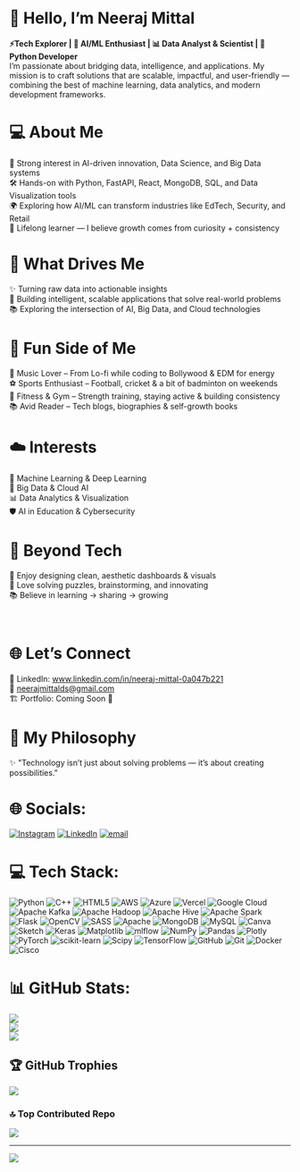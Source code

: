 # 👋 Hello, I’m Neeraj Mittal<br>
**⚡Tech Explorer | 🤖 AI/ML Enthusiast | 📊 Data Analyst & Scientist | 🐍 Python Developer**<br>
I’m passionate about bridging data, intelligence, and applications. My mission is to craft solutions that are scalable, impactful, and user-friendly — combining the best of machine learning, data analytics, and modern development frameworks.
# 💻 About Me
🎯 Strong interest in AI-driven innovation, Data Science, and Big Data systems<br>🛠 Hands-on with Python, FastAPI, React, MongoDB, SQL, and Data Visualization tools<br>🌍 Exploring how AI/ML can transform industries like EdTech, Security, and Retail<br>🌱 Lifelong learner — I believe growth comes from curiosity + consistency
# 🚀 What Drives Me
✨ Turning raw data into actionable insights<br>🤝 Building intelligent, scalable applications that solve real-world problems<br>📚 Exploring the intersection of AI, Big Data, and Cloud technologies
# 🎯 Fun Side of Me
🎵 Music Lover – From Lo-fi while coding to Bollywood & EDM for energy<br>⚽ Sports Enthusiast – Football, cricket & a bit of badminton on weekends<br>💪 Fitness & Gym – Strength training, staying active & building consistency<br>📚 Avid Reader – Tech blogs, biographies & self-growth books
# ☁️ Interests
🤖 Machine Learning & Deep Learning<br>📡 Big Data & Cloud AI<br>📊 Data Analytics & Visualization<br>🛡️ AI in Education & Cybersecurity
# 🌟 Beyond Tech
🎨 Enjoy designing clean, aesthetic dashboards & visuals<br>🧩 Love solving puzzles, brainstorming, and innovating<br>📚 Believe in learning → sharing → growing
# <br>🌐 Let’s Connect<br>
💼 LinkedIn: www.linkedin.com/in/neeraj-mittal-0a047b221<br>📧 neerajmittalds@gmail.com<br>🏗️ Portfolio: Coming Soon 🚧
# 🚀 My Philosophy
✨ "Technology isn’t just about solving problems — it’s about creating possibilities."


# 🌐 Socials:
[![Instagram](https://img.shields.io/badge/Instagram-%23E4405F.svg?logo=Instagram&logoColor=white)](https://instagram.com/melophilic.neeraj) [![LinkedIn](https://img.shields.io/badge/LinkedIn-%230077B5.svg?logo=linkedin&logoColor=white)](https://linkedin.com/in/neeraj-mittal-0a047b221) [![email](https://img.shields.io/badge/Email-D14836?logo=gmail&logoColor=white)](mailto:neerajmittalds@gmail.com) 

# 💻 Tech Stack:
![Python](https://img.shields.io/badge/python-3670A0?style=for-the-badge&logo=python&logoColor=ffdd54) ![C++](https://img.shields.io/badge/c++-%2300599C.svg?style=for-the-badge&logo=c%2B%2B&logoColor=white) ![HTML5](https://img.shields.io/badge/html5-%23E34F26.svg?style=for-the-badge&logo=html5&logoColor=white) ![AWS](https://img.shields.io/badge/AWS-%23FF9900.svg?style=for-the-badge&logo=amazon-aws&logoColor=white) ![Azure](https://img.shields.io/badge/azure-%230072C6.svg?style=for-the-badge&logo=microsoftazure&logoColor=white) ![Vercel](https://img.shields.io/badge/vercel-%23000000.svg?style=for-the-badge&logo=vercel&logoColor=white) ![Google Cloud](https://img.shields.io/badge/GoogleCloud-%234285F4.svg?style=for-the-badge&logo=google-cloud&logoColor=white) ![Apache Kafka](https://img.shields.io/badge/Apache%20Kafka-000?style=for-the-badge&logo=apachekafka) ![Apache Hadoop](https://img.shields.io/badge/Apache%20Hadoop-66CCFF?style=for-the-badge&logo=apachehadoop&logoColor=black) ![Apache Hive](https://img.shields.io/badge/Apache%20Hive-FDEE21?style=for-the-badge&logo=apachehive&logoColor=black) ![Apache Spark](https://img.shields.io/badge/Apache%20Spark-FDEE21?style=for-the-badge&logo=apachespark&logoColor=black) ![Flask](https://img.shields.io/badge/flask-%23000.svg?style=for-the-badge&logo=flask&logoColor=white) ![OpenCV](https://img.shields.io/badge/opencv-%23white.svg?style=for-the-badge&logo=opencv&logoColor=white) ![SASS](https://img.shields.io/badge/SASS-hotpink.svg?style=for-the-badge&logo=SASS&logoColor=white) ![Apache](https://img.shields.io/badge/apache-%23D42029.svg?style=for-the-badge&logo=apache&logoColor=white) ![MongoDB](https://img.shields.io/badge/MongoDB-%234ea94b.svg?style=for-the-badge&logo=mongodb&logoColor=white) ![MySQL](https://img.shields.io/badge/mysql-4479A1.svg?style=for-the-badge&logo=mysql&logoColor=white) ![Canva](https://img.shields.io/badge/Canva-%2300C4CC.svg?style=for-the-badge&logo=Canva&logoColor=white) ![Sketch](https://img.shields.io/badge/Sketch-FFB387?style=for-the-badge&logo=sketch&logoColor=black) ![Keras](https://img.shields.io/badge/Keras-%23D00000.svg?style=for-the-badge&logo=Keras&logoColor=white) ![Matplotlib](https://img.shields.io/badge/Matplotlib-%23ffffff.svg?style=for-the-badge&logo=Matplotlib&logoColor=black) ![mlflow](https://img.shields.io/badge/mlflow-%23d9ead3.svg?style=for-the-badge&logo=numpy&logoColor=blue) ![NumPy](https://img.shields.io/badge/numpy-%23013243.svg?style=for-the-badge&logo=numpy&logoColor=white) ![Pandas](https://img.shields.io/badge/pandas-%23150458.svg?style=for-the-badge&logo=pandas&logoColor=white) ![Plotly](https://img.shields.io/badge/Plotly-%233F4F75.svg?style=for-the-badge&logo=plotly&logoColor=white) ![PyTorch](https://img.shields.io/badge/PyTorch-%23EE4C2C.svg?style=for-the-badge&logo=PyTorch&logoColor=white) ![scikit-learn](https://img.shields.io/badge/scikit--learn-%23F7931E.svg?style=for-the-badge&logo=scikit-learn&logoColor=white) ![Scipy](https://img.shields.io/badge/SciPy-%230C55A5.svg?style=for-the-badge&logo=scipy&logoColor=%white) ![TensorFlow](https://img.shields.io/badge/TensorFlow-%23FF6F00.svg?style=for-the-badge&logo=TensorFlow&logoColor=white) ![GitHub](https://img.shields.io/badge/github-%23121011.svg?style=for-the-badge&logo=github&logoColor=white) ![Git](https://img.shields.io/badge/git-%23F05033.svg?style=for-the-badge&logo=git&logoColor=white) ![Docker](https://img.shields.io/badge/docker-%230db7ed.svg?style=for-the-badge&logo=docker&logoColor=white) ![Cisco](https://img.shields.io/badge/cisco-%23049fd9.svg?style=for-the-badge&logo=cisco&logoColor=black)
# 📊 GitHub Stats:
![](https://github-readme-stats.vercel.app/api?username=Neeraj5-mittal&theme=dark&hide_border=false&include_all_commits=false&count_private=false)<br/>
![](https://nirzak-streak-stats.vercel.app/?user=Neeraj5-mittal&theme=dark&hide_border=false)<br/>
![](https://github-readme-stats.vercel.app/api/top-langs/?username=Neeraj5-mittal&theme=dark&hide_border=false&include_all_commits=false&count_private=false&layout=compact)

## 🏆 GitHub Trophies
![](https://github-profile-trophy.vercel.app/?username=Neeraj5-mittal&theme=radical&no-frame=false&no-bg=true&margin-w=4)

### 🔝 Top Contributed Repo
![](https://github-contributor-stats.vercel.app/api?username=Neeraj5-mittal&limit=5&theme=dark&combine_all_yearly_contributions=true)

---
[![](https://visitcount.itsvg.in/api?id=Neeraj5-mittal&icon=0&color=0)](https://visitcount.itsvg.in)

<!-- Proudly created with GPRM ( https://gprm.itsvg.in ) -->
